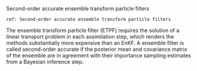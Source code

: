 Second-order accurate ensemble transform particle filters

    ref: Second-order accurate ensemble transform particle filters

The ensemble transform particle filter (ETPF) requires the solution of a linear transport problem in each assimilation step, which renders the methods substantially more expensive than an EnKF.
A ensemble filter is called second-order accurate if the posterior mean and covariance matrix of the ensemble are in agreement with their importance sampling estimates from a Bayesian inference step.